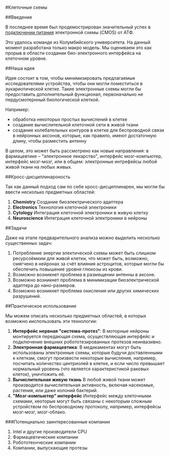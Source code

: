 #Клеточные схемы

##Введение

В последнее время был продемострирован значительный успех в [подключении питания](http://www.nature.com/ncomms/2015/151207/ncomms10070/pdf/ncomms10070.pdf) электронной схемы (CMOS) от АТФ.

Это удалось команде из Колумбийского университета. На данный момент разработана только макро модель. Мы оцениваем это как прорыв в области создании био-электронного интерфейса на клеточном уровне.

##Наша идея

Идея состоит в том, чтобы минимизировать предлагаемые исследователями устройства, чтобы они могли поместиться в эукариотической клетке. Такие электронные схемы могли бы предоставить дополнительный функционал, первоначально не пердусмотернный биологической клеткой.

Например:
- обработка некоторых простых вычислений в клетке
- создание вычислительной клеточной сети в живой ткани
- создание колебательных контуров в клетке для беспроводной связи в нейронных аксонов, которые, как правило, имеют достаточную длину, чтобы разместить антенну

В целом, это может быть рассмотрено как новые направления: в фармацевтике – "электронное лекарство", интерфейс мозг-компьютер, интерфейс мозг-мозг, или в общем: электронные интрефейсы любой живой ткани на любых живых.

##Кросс-дисциплинароность

Так как данный подход сам по себе кросс-дисциплинарен, мы могли бы ввести несколько предметных областей:

1. **Chemistry** Создание биоэлектрического адаптера
1. **Electronics** Технология клеточной электроники
1. **Cytology** Интеграция клеточной электроники в живую клетку
1. **Neuroscience** Интеграция клеточной электроники в нейроны

##Задачи

Даже на этапе предварительного анализа можно выделить несколько существенных задач:

1. Потребление энергии электической схемы может быть слишком ресурсоёмким для живой клетки, что может быть, возможно, смягчено в нейронах за счёт влияния астроцитов, которые могли бы обеспечить повышение уровня глюкозы из крови.
1. Возможно возникнет проблема в размещении антенны в аксоне.
1. Возможно возникнет проблема в минимизации биоэлектрической адаптера до нано-размеров.
1. Возможно возникнет проблема окисления или других химических разрушений.

##Практическое использование

Мы можем описать несколько предметных областей, в которых возможно ииспользовать эти технологии:

1. **Интерфейс нервная "система-протез"**: В моторные нейроны монтируется передающая схема, осуществляющая интерфейс и подключение внешних робототезированных протезов неинвазивно.
1. **Электронная фармацевтика**: В медикаментах могут быть использованы электронные схемы, которые будучи доставленными к клеткам, смогут произвести некоторые вычисления, например, посчитать количество центриолей в клетке, и если число превышает нормальный уровень (что является характеристикой раковых клеток), уничтожить её.
1. **Вычислительная живую ткань** В любой живой ткани может производится вычислительная активность, включая насекомые, растения, или даже колоний бактерий.
1. **"Мозг-компьютер" интерфейс** Интерфейс между клеточными схемами, кеоторые могут быть связаны с некоторым сложным устройством по беспроводному протоколу, например, интерфейсы мозг-мозг, мозг-облако. 


###Потенциально заинтересованные компании

1. Intel и другие производители CPU
1. Фармацевтические компании
1. Робототехнческие компании
1. Компании, выпускающие протезы 
